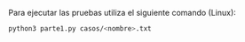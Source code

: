 Para ejecutar las pruebas utiliza el siguiente comando (Linux):
```bash
python3 parte1.py casos/<nombre>.txt

